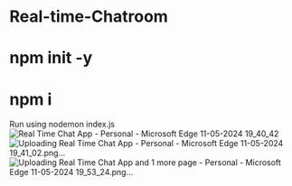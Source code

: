 # Real-time-Chatroom
# npm init -y
# npm i
Run using nodemon index.js
![Real Time Chat App - Personal - Microsoft​ Edge 11-05-2024 19_40_42](https://github.com/Manasavybhavi/Real-time-Chatroom/assets/93705309/052d203a-afb2-4b9f-bc4a-f884ec16f6b9)
![Uploading Real Time Chat App - Personal - Microsoft​ Edge 11-05-2024 19_41_02.png…]()
![Uploading Real Time Chat App and 1 more page - Personal - Microsoft​ Edge 11-05-2024 19_53_24.png…]()
